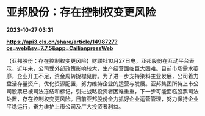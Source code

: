 # 亚邦股份：存在控制权变更风险

**2023-10-27 03:31**

**https://api3.cls.cn/share/article/1498727?os=web&sv=7.7.5&app=CailianpressWeb**

【亚邦股份：存在控制权变更风险】财联社10月27日电，亚邦股份在互动平台表示，近年来，公司受外部政策影响较大，生产经营面临巨大困难。目前市场需求萎靡，企业开工不足，资金周转捉襟见肘。为了进一步支持染料主业发展，公司着力盘活存量资产，优化资源配置，努力维持企业的运营与发展。亚邦集团所持上市公司股票已被司法冻结和标记，引进战略投资者困难重重，下一步可能面临股票司法处置，存在控制权变更风险。目前亚邦股份全力抓好企业运营管理，努力保持企业平稳运行，奋力维护上市公司及广大投资者利益。